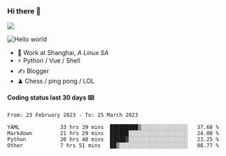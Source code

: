 ### Hi there 👋
![](https://komarev.com/ghpvc/?username=Xuhandsome)


<img src="https://github-readme-stats.vercel.app/api?username=XuHandsome&show_icons=true&theme=merko" alt="Hello world">

<br/>

- 🍻  Work at Shanghai, _A Linux SA_
- ⚡  Python / Vue / Shell
- ✍️  Blogger
- ♟  Chess / ping pong / LOL

#### Coding status last 30 days ⌨️

<!--START_SECTION:waka-->

```text
From: 23 February 2023 - To: 25 March 2023

YAML             33 hrs 39 mins  █████████▒░░░░░░░░░░░░░░░   37.60 %
Markdown         21 hrs 29 mins  ██████░░░░░░░░░░░░░░░░░░░   24.00 %
Python           20 hrs 48 mins  █████▓░░░░░░░░░░░░░░░░░░░   23.25 %
Other            7 hrs 51 mins   ██▒░░░░░░░░░░░░░░░░░░░░░░   08.77 %
```

<!--END_SECTION:waka-->
